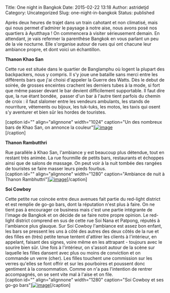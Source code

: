 Title: One night in Bangkok
Date: 2015-02-22 13:18
Author: astridetjd
Category: Uncategorized
Slug: one-night-in-bangkok
Status: published

Après deux heures de trajet dans un train cahotant et non climatisé,
mais qui nous permet d'admirer le paysage à notre aise, nous avons posé
nos quartiers à Ayutthaya ! On commencera à visiter sérieusement demain.
En attendant, je vais refermer la parenthèse Bangkok en vous parlant un
peu de la vie nocturne. Elle s'organise autour de rues qui ont chacune
leur ambiance propre, et dont voici un échantillon.  
<!--more-->

**Thanon Khao San**

Cette rue est située dans le quartier de Banglamphu où logent la plupart
des backpackers, nous y compris. Il s'y joue une bataille sans merci
entre les différents bars que j'ai choisi d'appeler la Guerre des Watts.
Dès le debut de soirée, de grosses enceintes crachent les derniers tubes
à la mode, si fort que même passer devant le bar devient difficilement
supportable. Il faut dire que, la rue étant bondée,  passer d'un bar à
l'autre tient parfois du chemin de croix : il faut slalomer entre les
vendeurs ambulants, les stands de nourriture, vêtements ou bijoux, les
tuk-tuks, les motos, les taxis qui osent s'y aventurer et bien sûr les
hordes de touristes.

[caption id="" align="alignnone" width="1024" caption="Un des nombreux
bars de Khao San, on annonce la
couleur"][![image](https://astridetjdenasie.files.wordpress.com/2015/02/wpid-sam_2947.jpg?w=1024 "Khao San")](https://astridetjdenasie.files.wordpress.com/2015/02/wpid-sam_2947.jpg)  
[/caption]

**Thanon Rambutthri**

Rue parallèle à Khao San, l'ambiance y est beaucoup plus détendue, tout
en restant très animée. La rue fourmille de petits bars, restaurants et
échoppes ainsi que de salons de massage. On peut voir à la nuit tombée
des rangées de touristes se faire masser leurs pieds fourbus.  
[caption id="" align="alignnone" width="1280" caption="Ambiance de nuit
à Thanon
Rambhuttri"][![image](https://astridetjdenasie.files.wordpress.com/2015/02/wpid-2015-02-22_19-01-18.jpg?w=1280 "Rambhuttri")](https://astridetjdenasie.files.wordpress.com/2015/02/wpid-2015-02-22_19-01-18.jpg)[/caption]

**Soi Cowboy**

Cette petite rue coincée entre deux avenues fait partie du red-light
district et est remplie de go-go bars, dont la réputation n'est plus à
faire. On ne tient pas à encourager ce business mais c'est une partie
intégrante de l'image de Bangkok et on décide de se faire notre propre
opinion. Le red-light district comprend en sus de cette rue Soi Nana et
Patpong, réputés à l'ambiance plus glauque. Sur Soi Cowboy l'ambiance
est assez bon enfant, les bars se pressent les uns à côté des autres des
deux côtés de la rue et des filles en (très) petite tenue tentent
d'attirer les clients à l'intérieur, en appelant, faisant des signes,
voire même en les attrapant - toujours avec le sourire bien sûr. Une
fois à l'intérieur, on s'assoit autour de la scène sur laquelle les
filles dansent avec plus ou moins de conviction et on commande un verre
(cher). Les filles touchent une commission sur les verres qu'elles se
font offrir et sur les pourboires et poussent donc gentiment à la
consommation. Comme on n'a pas l'intention de rentrer accompagnés, on se
sent vite mal à l'aise et on file.  
[caption id="" align="alignnone" width="1280" caption="Soi Cowboy et
ses go-go
bars"][![image](https://astridetjdenasie.files.wordpress.com/2015/02/wpid-2015-02-22_19-07-15.jpg?w=1280 "Soi Cowboy")](https://astridetjdenasie.files.wordpress.com/2015/02/wpid-2015-02-22_19-07-15.jpg)[/caption]

